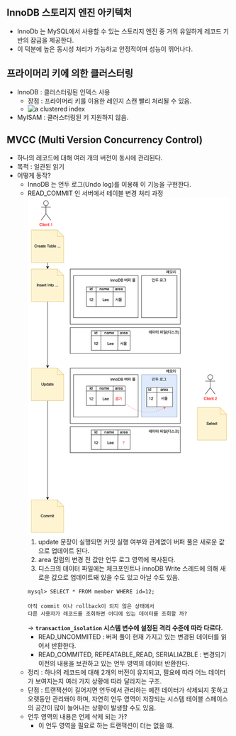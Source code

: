 ## InnoDB 스토리지 엔진 아키텍처
- InnoDb 는 MySQL에서 사용할 수 있는 스토리지 엔진 중 거의 유일하게 레코드 기반의 잠금을 제공한다.
- 이 덕분에 높은 동시성 처리가 가능하고 안정적이며 성능이 뛰어나다.

## 프라이머리 키에 의한 클러스터링
- InnoDB : 클러스터링된 인덱스 사용
    - 장점 : 프라이머리 키를 이용한 레인지 스캔 빨리 처리될 수 있음.
    - ![a clustered index](https://i.stack.imgur.com/H3aOz.png)
- MyISAM : 클러스터링된 키 지원하지 않음.

## MVCC (Multi Version Concurrency Control)
- 하나의 레코드에 대해 여러 개의 버전이 동시에 관리된다.
- 목적 : 일관된 읽기
- 어떻게 동작?
  - InnoDB 는 언두 로그(Undo log)를 이용해 이 기능을 구현한다.
  - READ_COMMIT 인 서버에서 테이블 변경 처리 과정
    ![](images/updo-log-example.png)
    1. update 문장이 실행되면 커밋 실행 여부와 관계없이 버퍼 풀은 새로운 값으로 업데이트 된다.
    2. area 칼럼의 변경 전 값만 언두 로그 영역에 복사된다.
    3. 디스크의 데이터 파일에는 체크포인트나 innoDB Write 스레드에 의해 새로운 값으로 업데이트돼 있을 수도 있고 아닐 수도 있음.
    ```text
    mysql> SELECT * FROM member WHERE id=12;
    
    아직 commit 이나 rollback이 되지 않은 상태에서
    다른 사용자가 레코드를 조회하면 어디에 있는 데이터를 조회할 까?
    ```
    -> **```transaction_isolation``` 시스템 변수에 설정된 격리 수준에 따라 다르다.**
    - READ_UNCOMMITED : 버퍼 풀이 현재 가지고 있는 변경된 데이터를 읽어서 반환한다. 
    - READ_COMMITED, REPEATABLE_READ, SERIALIAZBLE : 변경되기 이전의 내용을 보관하고 있는 언두 영역의 데이터 반환한다.
  - 정리 : 하나의 레코드에 대해 2개의 버전이 유지되고, 필요에 따라 어느 데이터가 보여지는지 여러 가지 상황에 따라 달라지는 구조.
  - 단점 : 트랜잭션이 길어지면 언두에서 관리하는 예전 데이터가 삭제되지 못하고 오랫동안 관리돼야 하며, 자연히 언두 영역이 저장되는 시스템 테이블 스페이스의 공간이 많이 늘어나는 상황이 발생할 수도 있음.
  - 언두 영역의 내용은 언제 삭제 되는 가? 
    - 이 언두 영역을 필요로 하는 트랜잭션이 더는 없을 떄.